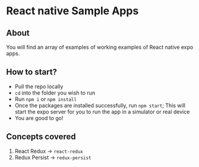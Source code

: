 # React native Sample Apps

## About
You will find an array of examples of working examples of React native expo apps.

## How to start?
- Pull the repo locally
- `cd` into the folder you wish to run
- Run `npm i` or `npm install`
- Once the packages are installed successfully, run `npm start`; This will start the expo server for you to run the app in a simulator or real device
- You are good to go!

## Concepts covered
1. React Redux -> `react-redux`
2. Redux Persist -> `redux-persist`
